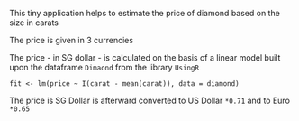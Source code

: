 This tiny application helps to estimate the price of diamond based on the size in carats

The price is given in 3 currencies

The price - in SG dollar - is calculated on the basis of a linear model built upon the dataframe `Dimaond` from the library `UsingR`

`fit <- lm(price ~ I(carat - mean(carat)), data = diamond)`

The price is SG Dollar is afterward converted to US Dollar `*0.71` and to Euro `*0.65`